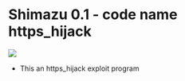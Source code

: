 # Shimazu 0.1 - code name https_hijack
![](https://github.com/nu11secur1ty/sh1mazu/blob/master/logo/shimazu.jpg)

- This an https_hijack exploit program



